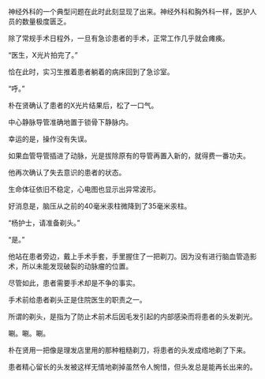 神经外科的一个典型问题在此时此刻显现了出来。神经外科和胸外科一样，医护人员的数量极度匮乏。

除了常规手术日程外，一旦有急诊患者的手术，正常工作几乎就会瘫痪。

“医生，X光片拍完了。”

恰在此时，实习生推着患者躺着的病床回到了急诊室。

“呼。”

朴在贤确认了患者的X光片结果后，松了一口气。

中心静脉导管准确地置于锁骨下静脉内。

幸运的是，操作没有失误。

如果血管导管插进了动脉，光是拔除原有的导管再置入新的，就得费一番功夫。

他再次确认了失去意识的患者的状态。

生命体征依旧不稳定，心电图也显示出异常波形。

好消息是，脑压从之前的40毫米汞柱微降到了35毫米汞柱。

“杨护士，请准备剃头。”

“是。”

他站在患者旁边，戴上手术手套，手里握住了一把剃刀。因为没有进行脑血管造影术，所以未能发现破裂的动脉瘤的位置。

尽管如此，患者需要手术却是不争的事实。

手术前给患者剃头正是住院医生的职责之一。

所谓的剃头，是指为了防止术前术后因毛发引起的内部感染而将患者的头发剃光。

唰。唰。唰。

朴在贤用一把像是理发店里用的那种粗糙剃刀，将患者的头发成绺地剃了下来。

患者精心留长的头发被这样无情地剃掉虽然令人惋惜，但头发总是能再长出来的。